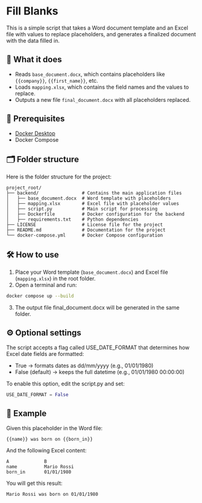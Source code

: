 # Fill Blanks

This is a simple script that takes a Word document template and an Excel file with values to replace placeholders, and generates a finalized document with the data filled in.

## 🧾 What it does

- Reads `base_document.docx`, which contains placeholders like `{{company}}`, `{{first_name}}`, etc.
- Loads `mapping.xlsx`, which contains the field names and the values to replace.
- Outputs a new file `final_document.docx` with all placeholders replaced.

## 🐳 Prerequisites

- [Docker Desktop](https://www.docker.com/products/docker-desktop/)
- Docker Compose

## 🗂️ Folder structure

Here is the folder structure for the project:

```
project_root/
├── backend/                # Contains the main application files
│   ├── base_document.docx  # Word template with placeholders
│   ├── mapping.xlsx        # Excel file with placeholder values
│   ├── script.py           # Main script for processing
│   ├── Dockerfile          # Docker configuration for the backend
│   ├── requirements.txt    # Python dependencies
├── LICENSE                 # License file for the project
├── README.md               # Documentation for the project
└── docker-compose.yml      # Docker Compose configuration
```

## 🛠️ How to use

1. Place your Word template (`base_document.docx`) and Excel file (`mapping.xlsx`) in the root folder.
2. Open a terminal and run:
```sh
docker compose up --build
```
3. The output file final_document.docx will be generated in the same folder.

## ⚙️ Optional settings
The script accepts a flag called USE_DATE_FORMAT that determines how Excel date fields are formatted:
- True → formats dates as dd/mm/yyyy (e.g., 01/01/1980)
- False (default) → keeps the full datetime (e.g., 01/01/1980 00:00:00)

To enable this option, edit the script.py and set:
```py
USE_DATE_FORMAT = False
```

## 🧪 Example
Given this placeholder in the Word file:

```doc
{{name}} was born on {{born_in}}
```
And the following Excel content:
```xls
A             B
name          Mario Rossi
born_in       01/01/1980
```
You will get this result:

```doc
Mario Rossi was born on 01/01/1980
```